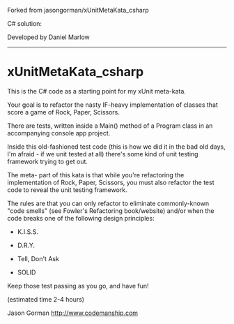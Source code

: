 Forked from jasongorman/xUnitMetaKata_csharp

C# solution:

Developed by Daniel Marlow

--------------------------------------------------------------


# xUnitMetaKata_csharp

This is the C# code as a starting point for my xUnit meta-kata.

Your goal is to refactor the nasty IF-heavy implementation of classes that score a game of Rock, Paper, Scissors.

There are tests, written inside a Main() method of a Program class in an accompanying console app project.

Inside this old-fashioned test code (this is how we did it in the bad old days, I'm afraid - if we unit tested at all) there's some kind of unit testing framework trying to get out.

The meta- part of this kata is that while you're refactoring the implementation of Rock, Paper, Scissors, you must also refactor the test code to reveal the unit testing framework.

The rules are that you can only refactor to eliminate commonly-known "code smells" (see Fowler's Refactoring book/website) and/or when the code breaks one of the following design principles:

- K.I.S.S.

- D.R.Y.

- Tell, Don't Ask

- SOLID

Keep those test passing as you go, and have fun!

(estimated time 2-4 hours)

Jason Gorman
http://www.codemanship.com
